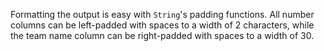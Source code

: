 Formatting the output is easy with `String`'s padding functions. All number
columns can be left-padded with spaces to a width of 2 characters, while the
team name column can be right-padded with spaces to a width of 30.
